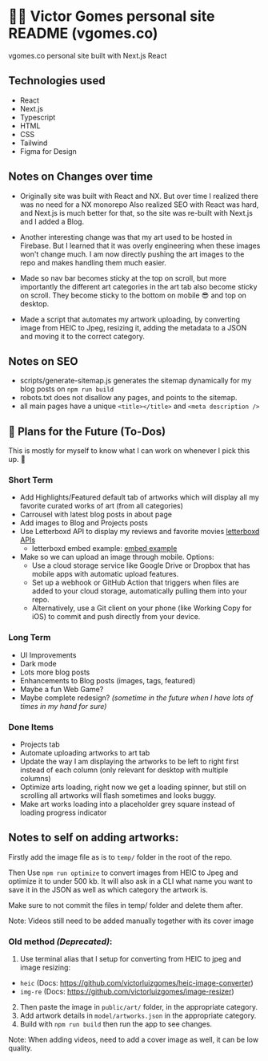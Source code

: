 # 👨‍💻 Victor Gomes personal site README (vgomes.co)

vgomes.co personal site built with Next.js React

## Technologies used

- React
- Next.js
- Typescript
- HTML
- CSS
- Tailwind
- Figma for Design

## Notes on Changes over time

- Originally site was built with React and NX.
  But over time I realized there was no need for a NX monorepo
  Also realized SEO with React was hard, and Next.js is much better for that,
  so the site was re-built with Next.js and I added a Blog.

- Another interesting change was that my art used to be hosted in Firebase.
  But I learned that it was overly engineering when these images won't change much.
  I am now directly pushing the art images to the repo and makes handling them much easier.

- Made so nav bar becomes sticky at the top on scroll, but more importantly the different art categories in the art tab also become sticky on scroll. They become sticky to the bottom on mobile 😎 and top on desktop.

- Made a script that automates my artwork uploading, by converting image from HEIC to Jpeg, resizing it, adding the metadata to a JSON and moving it to the correct category.

## Notes on SEO

- scripts/generate-sitemap.js generates the sitemap dynamically for my blog posts on `npm run build`
- robots.txt does not disallow any pages, and points to the sitemap.
- all main pages have a unique `<title></title>` and `<meta description />`

## 🚀 Plans for the Future (To-Dos)

This is mostly for myself to know what I can work on whenever I pick this up. 🤷

### Short Term

- Add Highlights/Featured default tab of artworks which will display all my favorite curated works of art (from all categories)
- Carrousel with latest blog posts in about page
- Add images to Blog and Projects posts
- Use Letterboxd API to display my reviews and favorite movies [letterboxd APIs](https://api-docs.letterboxd.com/#operation-GET-member_id_log-entry-tags)
  - letterboxd embed example: [embed example](https://letterboxd-embed.timcieplowski.com/)
- Make so we can upload an image through mobile. Options:
  - Use a cloud storage service like Google Drive or Dropbox that has mobile apps with automatic upload features.
  - Set up a webhook or GitHub Action that triggers when files are added to your cloud storage, automatically pulling them into your repo.
  - Alternatively, use a Git client on your phone (like Working Copy for iOS) to commit and push directly from your device.

### Long Term

- UI Improvements
- Dark mode
- Lots more blog posts
- Enhancements to Blog posts (images, tags, featured)
- Maybe a fun Web Game?
- Maybe complete redesign? _(sometime in the future when I have lots of times in my hand for sure)_

### Done Items

- Projects tab
- Automate uploading artworks to art tab
- Update the way I am displaying the artworks to be left to right first instead of each column (only relevant for desktop with multiple columns)
- Optimize arts loading, right now we get a loading spinner, but still on scrolling all artworks will flash sometimes and looks buggy.
- Make art works loading into a placeholder grey square instead of loading progress indicator

## Notes to self on adding artworks:

Firstly add the image file as is to `temp/` folder in the root of the repo.

Then Use `npm run optimize` to convert images from HEIC to Jpeg and optimize it to under 500 kb.
It will also ask in a CLI what name you want to save it in the JSON as well as which category the artwork is.

Make sure to not commit the files in temp/ folder and delete them after.

Note: Videos still need to be added manually together with its cover image

### Old method _(Deprecated)_:

1. Use terminal alias that I setup for converting from HEIC to jpeg and image resizing:

- `heic` (Docs: https://github.com/victorluizgomes/heic-image-converter)
- `img-re` (Docs: https://github.com/victorluizgomes/image-resizer)

2. Then paste the image in `public/art/` folder, in the appropriate category.
3. Add artwork details in `model/artworks.json` in the appropriate category.
4. Build with `npm run build` then run the app to see changes.

Note: When adding videos, need to add a cover image as well, it can be low quality.
